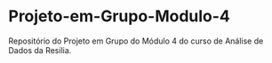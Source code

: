 # Projeto-em-Grupo-Modulo-4
Repositório do Projeto em Grupo do Módulo 4 do curso de Análise de Dados da Resilia.
